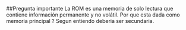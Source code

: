 ##Pregunta importante
La ROM es una memoria de solo lectura que contiene información permanente y no volátil. 
Por que esta dada como memoria principal ? Segun entiendo deberia ser secundaria.
